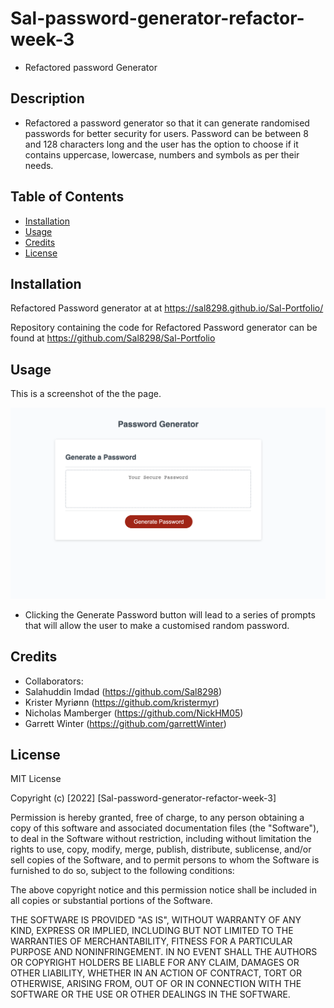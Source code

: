# Sal-password-generator-refactor-week-3
- Refactored password Generator

## Description

- Refactored a password generator so that it can generate randomised passwords for better security for users. Password can be between 8 and 128 characters long and the user has the option to choose if it contains uppercase, lowercase, numbers and symbols as per their needs.

## Table of Contents

- [Installation](#installation)
- [Usage](#usage)
- [Credits](#credits)
- [License](#license)

## Installation

 Refactored Password generator at at https://sal8298.github.io/Sal-Portfolio/

Repository containing the code for Refactored Password generator can be found at https://github.com/Sal8298/Sal-Portfolio

## Usage
This is a screenshot of the the page.

![Screenshot of the page](./assets/images/screenshot-password-generator.png)

- Clicking the Generate Password button will lead to a series of prompts that will allow the user to make a customised random password.

## Credits

- Collaborators:
- Salahuddin Imdad (https://github.com/Sal8298)
- Krister Myriønn (https://github.com/kristermyr)
- Nicholas Mamberger (https://github.com/NickHM05)
- Garrett Winter (https://github.com/garrettWinter)


## License

MIT License

Copyright (c) [2022] [Sal-password-generator-refactor-week-3]

Permission is hereby granted, free of charge, to any person obtaining a copy
of this software and associated documentation files (the "Software"), to deal
in the Software without restriction, including without limitation the rights
to use, copy, modify, merge, publish, distribute, sublicense, and/or sell
copies of the Software, and to permit persons to whom the Software is
furnished to do so, subject to the following conditions:

The above copyright notice and this permission notice shall be included in all
copies or substantial portions of the Software.

THE SOFTWARE IS PROVIDED "AS IS", WITHOUT WARRANTY OF ANY KIND, EXPRESS OR
IMPLIED, INCLUDING BUT NOT LIMITED TO THE WARRANTIES OF MERCHANTABILITY,
FITNESS FOR A PARTICULAR PURPOSE AND NONINFRINGEMENT. IN NO EVENT SHALL THE
AUTHORS OR COPYRIGHT HOLDERS BE LIABLE FOR ANY CLAIM, DAMAGES OR OTHER
LIABILITY, WHETHER IN AN ACTION OF CONTRACT, TORT OR OTHERWISE, ARISING FROM,
OUT OF OR IN CONNECTION WITH THE SOFTWARE OR THE USE OR OTHER DEALINGS IN THE
SOFTWARE.